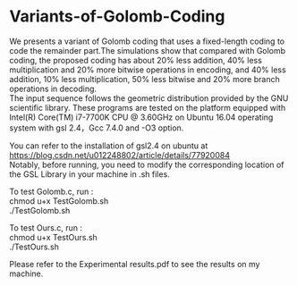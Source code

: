 # Variants-of-Golomb-Coding
We presents a variant of Golomb coding that uses a fixed-length coding to code the remainder part.The simulations show that compared with Golomb coding, the proposed coding has about 20% less addition, 40% less multiplication and 20% more bitwise operations in encoding, and 40% less addition, 10% less multiplication, 50% less bitwise and 20% more
branch operations in decoding.  
The input sequence follows the geometric distribution provided by the GNU scientific library. These programs are tested on the platform equipped with Intel(R) Core(TM) i7-7700K CPU @ 3.60GHz on Ubuntu 16.04 operating system with gsl 2.4，Gcc 7.4.0 and -O3 option.  

You can refer to the installation of gsl2.4 on ubuntu at https://blog.csdn.net/u012248802/article/details/77920084  
Notably, before running, you need to modify the corresponding location of the GSL Library in your machine in .sh files.

To test Golomb.c, run :   
chmod u+x TestGolomb.sh  
./TestGolomb.sh  

To test Ours.c, run :  
chmod u+x TestOurs.sh  
./TestOurs.sh  

Please refer to the Experimental results.pdf to see the results on my machine.
